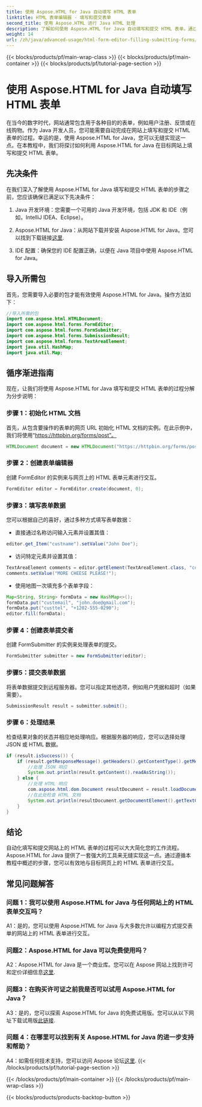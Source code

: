 ```yaml
---
title: 使用 Aspose.HTML for Java 自动填写 HTML 表单
linktitle: HTML 表单编辑器 - 填写和提交表单
second_title: 使用 Aspose.HTML 进行 Java HTML 处理
description: 了解如何使用 Aspose.HTML for Java 自动填写和提交 HTML 表单。通过本教程简化 Web 交互。
weight: 14
url: /zh/java/advanced-usage/html-form-editor-filling-submitting-forms/
---
```


{{< blocks/products/pf/main-wrap-class >}}
{{< blocks/products/pf/main-container >}}
{{< blocks/products/pf/tutorial-page-section >}}

# 使用 Aspose.HTML for Java 自动填写 HTML 表单

在当今的数字时代，网站通常包含用于各种目的的表单，例如用户注册、反馈或在线购物。作为 Java 开发人员，您可能需要自动完成在网站上填写和提交 HTML 表单的过程。幸运的是，使用 Aspose.HTML for Java，您可以无缝实现这一点。在本教程中，我们将探讨如何利用 Aspose.HTML for Java 在目标网站上填写和提交 HTML 表单。

## 先决条件

在我们深入了解使用 Aspose.HTML for Java 填写和提交 HTML 表单的步骤之前，您应该确保已满足以下先决条件：

1. Java 开发环境：您需要一个可用的 Java 开发环境，包括 JDK 和 IDE（例如，IntelliJ IDEA、Eclipse）。

2.  Aspose.HTML for Java：从网站下载并安装 Aspose.HTML for Java。您可以找到下载链接[这里](https://releases.aspose.com/html/java/).

3. IDE 配置：确保您的 IDE 配置正确，以便在 Java 项目中使用 Aspose.HTML for Java。

## 导入所需包

首先，您需要导入必要的包才能有效使用 Aspose.HTML for Java。操作方法如下：

```java
//导入所需的包
import com.aspose.html.HTMLDocument;
import com.aspose.html.forms.FormEditor;
import com.aspose.html.forms.FormSubmitter;
import com.aspose.html.forms.SubmissionResult;
import com.aspose.html.forms.TextAreaElement;
import java.util.HashMap;
import java.util.Map;
```

## 循序渐进指南

现在，让我们将使用 Aspose.HTML for Java 填写和提交 HTML 表单的过程分解为分步说明：

### 步骤 1：初始化 HTML 文档

首先，从包含要操作的表单的网页 URL 初始化 HTML 文档的实例。在此示例中，我们将使用“https://httpbin.org/forms/post”。

```java
HTMLDocument document = new HTMLDocument("https://httpbin.org/forms/post”);
```

### 步骤 2：创建表单编辑器

创建 FormEditor 的实例来与网页上的 HTML 表单元素进行交互。

```java
FormEditor editor = FormEditor.create(document, 0);
```

### 步骤3：填写表单数据

您可以根据自己的喜好，通过多种方式填写表单数据：

- 直接通过名称访问输入元素并设置其值：

```java
editor.get_Item("custname").setValue("John Doe");
```

- 访问特定元素并设置其值：

```java
TextAreaElement comments = editor.getElement(TextAreaElement.class, "comments");
comments.setValue("MORE CHEESE PLEASE!");
```

- 使用地图一次填充多个表单字段：

```java
Map<String, String> formData = new HashMap<>();
formData.put("custemail", "john.doe@gmail.com");
formData.put("custtel", "+1202-555-0290");
editor.fill(formData);
```

### 步骤 4：创建表单提交者

创建 FormSubmitter 的实例来处理表单的提交。

```java
FormSubmitter submitter = new FormSubmitter(editor);
```

### 步骤5：提交表单数据

将表单数据提交到远程服务器。您可以指定其他选项，例如用户凭据和超时（如果需要）。

```java
SubmissionResult result = submitter.submit();
```

### 步骤 6：处理结果

检查结果对象的状态并相应地处理响应。根据服务器的响应，您可以选择处理 JSON 或 HTML 数据。

```java
if (result.isSuccess()) {
    if (result.getResponseMessage().getHeaders().getContentType().getMediaType().equals("application/json")) {
        //处理 JSON 响应
        System.out.println(result.getContent().readAsString());
    } else {
        //处理 HTML 响应
        com.aspose.html.dom.Document resultDocument = result.loadDocument();
        //在此处检查 HTML 文档
        System.out.println(resultDocument.getDocumentElement().getTextContent());
    }
}
```

## 结论

自动化填写和提交网站上的 HTML 表单的过程可以大大简化您的工作流程。Aspose.HTML for Java 提供了一套强大的工具来无缝实现这一点。通过遵循本教程中概述的步骤，您可以有效地与目标网页上的 HTML 表单进行交互。

## 常见问题解答

### 问题 1：我可以使用 Aspose.HTML for Java 与任何网站上的 HTML 表单交互吗？

A1：是的，您可以使用 Aspose.HTML for Java 与大多数允许以编程方式提交表单的网站上的 HTML 表单进行交互。

### 问题2：Aspose.HTML for Java 可以免费使用吗？

 A2：Aspose.HTML for Java 是一个商业库。您可以在 Aspose 网站上找到许可和定价详细信息[这里](https://purchase.aspose.com/buy).

### 问题3：在购买许可证之前我是否可以试用 Aspose.HTML for Java？

 A3：是的，您可以探索 Aspose.HTML for Java 的免费试用版。您可以从以下网址下载试用版[此链接](https://releases.aspose.com/).

### 问题 4：在哪里可以找到有关 Aspose.HTML for Java 的进一步支持和帮助？

 A4：如需任何技术支持，您可以访问 Aspose 论坛[这里](https://forum.aspose.com/).
{{< /blocks/products/pf/tutorial-page-section >}}

{{< /blocks/products/pf/main-container >}}
{{< /blocks/products/pf/main-wrap-class >}}

{{< blocks/products/products-backtop-button >}}
